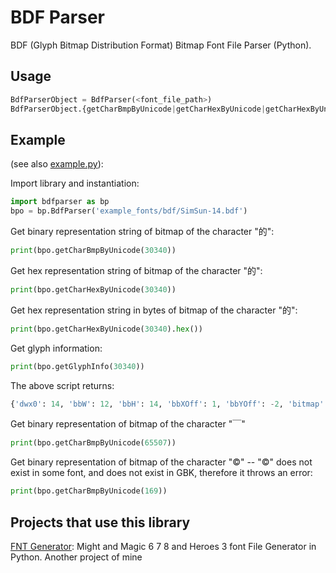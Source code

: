 # BDF Parser

BDF (Glyph Bitmap Distribution Format) Bitmap Font File Parser (Python).

## Usage

```python
BdfParserObject = BdfParser(<font_file_path>)
BdfParserObject.{getCharBmpByUnicode|getCharHexByUnicode|getCharHexByUnicode|getGlyphInfo}(<unicode_decimal>)
```

## Example

(see also [example.py](https://github.com/tomchen/bdfparser/blob/master/example.py)):

Import library and instantiation:

```python
import bdfparser as bp
bpo = bp.BdfParser('example_fonts/bdf/SimSun-14.bdf')
```

Get binary representation string of bitmap of the character "的":

```python
print(bpo.getCharBmpByUnicode(30340))
```

Get hex representation string of bitmap of the character "的":

```python
print(bpo.getCharHexByUnicode(30340))
```

Get hex representation string in bytes of bitmap of the character "的":

```python
print(bpo.getCharHexByUnicode(30340).hex())
```

Get glyph information:

```python
print(bpo.getGlyphInfo(30340))
```

The above script returns:

```python
{'dwx0': 14, 'bbW': 12, 'bbH': 14, 'bbXOff': 1, 'bbYOff': -2, 'bitmap': '2100\n2100\n41F0\nFA10\n8C10\n8810\n8910\nF890\n8890\n8810\n8810\n8810\nF810\n8860', 'outputW': 14, 'outputH': 15, 'shadowedOutputW': 15, 'shadowedOutputH': 16, 'glowedOutputW': 16, 'glowedOutputH': 17}
```

Get binary representation of bitmap of the character "￣"

```python
print(bpo.getCharBmpByUnicode(65507))
```

Get binary representation of bitmap of the character "©" -- "©" does not exist in some font, and does not exist in GBK, therefore it throws an error:

```python
print(bpo.getCharBmpByUnicode(169))
```

## Projects that use this library

[FNT Generator](https://github.com/might-and-magic/fnt-generator): Might and Magic 6 7 8 and Heroes 3 font File Generator in Python. Another project of mine